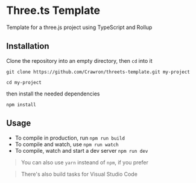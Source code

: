 # Three.ts Template
Template for a three.js project using TypeScript and Rollup

## Installation
Clone the repository into an empty directory, then `cd` into it
```
git clone https://github.com/Crawron/threets-template.git my-project

cd my-project
```
then install the needed dependencies
```
npm install
```

## Usage
* To compile in production, run `npm run build`
* To compile and watch, use `npm run watch`
* To compile, watch and start a dev server `npm run dev`

> You can also use `yarn` insteand of `npm`, if you prefer

> There's also build tasks for Visual Studio Code